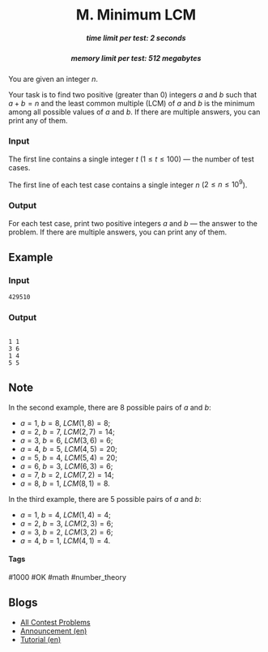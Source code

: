 <h1 style='text-align: center;'> M. Minimum LCM</h1>

<h5 style='text-align: center;'>time limit per test: 2 seconds</h5>
<h5 style='text-align: center;'>memory limit per test: 512 megabytes</h5>

You are given an integer $n$.

Your task is to find two positive (greater than $0$) integers $a$ and $b$ such that $a+b=n$ and the least common multiple (LCM) of $a$ and $b$ is the minimum among all possible values of $a$ and $b$. If there are multiple answers, you can print any of them.

### Input

The first line contains a single integer $t$ ($1 \le t \le 100$) — the number of test cases.

The first line of each test case contains a single integer $n$ ($2 \le n \le 10^9$).

### Output

For each test case, print two positive integers $a$ and $b$ — the answer to the problem. If there are multiple answers, you can print any of them.

## Example

### Input


```text
429510
```
### Output

```text

1 1
3 6
1 4
5 5

```
## Note

In the second example, there are $8$ possible pairs of $a$ and $b$:

* $a = 1$, $b = 8$, $LCM(1, 8) = 8$;
* $a = 2$, $b = 7$, $LCM(2, 7) = 14$;
* $a = 3$, $b = 6$, $LCM(3, 6) = 6$;
* $a = 4$, $b = 5$, $LCM(4, 5) = 20$;
* $a = 5$, $b = 4$, $LCM(5, 4) = 20$;
* $a = 6$, $b = 3$, $LCM(6, 3) = 6$;
* $a = 7$, $b = 2$, $LCM(7, 2) = 14$;
* $a = 8$, $b = 1$, $LCM(8, 1) = 8$.

In the third example, there are $5$ possible pairs of $a$ and $b$:

* $a = 1$, $b = 4$, $LCM(1, 4) = 4$;
* $a = 2$, $b = 3$, $LCM(2, 3) = 6$;
* $a = 3$, $b = 2$, $LCM(3, 2) = 6$;
* $a = 4$, $b = 1$, $LCM(4, 1) = 4$.


#### Tags 

#1000 #OK #math #number_theory 

## Blogs
- [All Contest Problems](../2022-2023_ICPC,_NERC,_Southern_and_Volga_Russian_Regional_Contest_(Online_Mirror,_ICPC_Rules,_Preferably_Teams).md)
- [Announcement (en)](../blogs/Announcement_(en).md)
- [Tutorial (en)](../blogs/Tutorial_(en).md)
